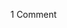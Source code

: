 <span class="commentheader">1 Comment</span>

<!--


<div class="commentdivider">
<span class="commentauthorbox">Posted by kmley</span>
<span class="commentdatebox">Tuesday, October 12, 2004</span>
<span class="commenttimebox"> 2:20 PM</span>
</div>
<div class="commentbody">What you mean to say is that Shrub IS A TERRORIST. Let’s not mince words.</div> -->
